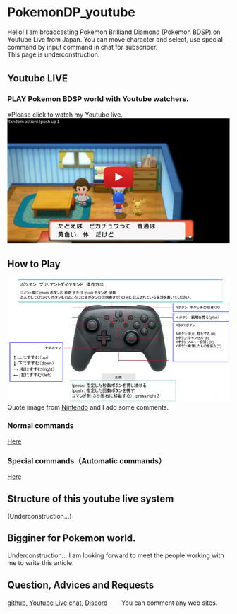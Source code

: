 # PokemonDP_youtube
Hello! I am broadcasting Pokemon Brilliand Diamond (Pokemon BDSP) on Youtube Live from Japan.
You can move character and select, use special command by input command in chat for subscriber.  
This page is underconstruction.

## Youtube LIVE　　
### PLAY Pokemon BDSP world with Youtube watchers.
※Please click to watch my Youtube live.
[![pokemonDaiamond](/img/thumbnail_youtube.jpg)](https://www.youtube.com/channel/UC_G0xSWO83Xp1h-dtJDePRw/live)　　

## How to Play
![PLAY](/img/pro-controler-explanation.png)  
Quote image from [Nintendo](https://www.nintendo.co.jp/hardware/switch/accessories/procon.html?width=960) and I add some comments.

### Normal commands
[Here](https://github.com/AI-switch-programming/PokemonDP_youtube/wiki/%E9%80%9A%E5%B8%B8%E3%82%B3%E3%83%9E%E3%83%B3%E3%83%89)

### Special commands（Automatic commands）
[Here](https://github.com/AI-switch-programming/PokemonDP_youtube/wiki/%E7%89%B9%E6%AE%8A%E3%82%B3%E3%83%9E%E3%83%B3%E3%83%89)

## Structure of this youtube live system
(Underconstruction...)

## Bigginer for Pokemon world.
Underconstruction...
I am looking forward to meet the people working with me to write this article.


## Question, Advices and Requests
[github](https://github.com/AI-switch-programming/PokemonDP_youtube/discussions/8), [Youtube Live chat](https://www.youtube.com/channel/UC_G0xSWO83Xp1h-dtJDePRw/live), [Discord](https://discord.gg/kAjhKGYx9Y)　　
You can comment any web sites.  

